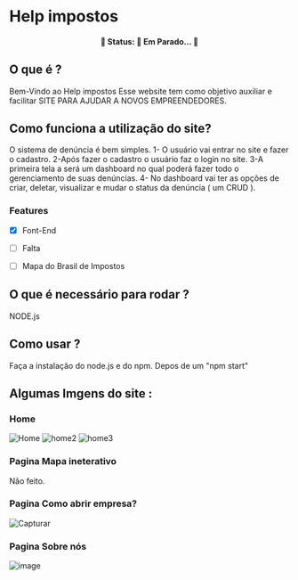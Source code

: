 
# Help impostos
<h4 align="center"> 
	🚧  Status: 🚀 Em Parado...  🚧
</h4>

## O que é ?
Bem-Vindo ao Help impostos 
Esse website tem como objetivo auxiliar e facilitar SITE PARA AJUDAR  A NOVOS EMPREENDEDORES.

## Como funciona a utilização do site?
O sistema de denúncia é bem simples.
 1- O usuário vai entrar no site e fazer o cadastro.
 2-Após fazer o cadastro o usuário faz o login no site.
 3-A primeira tela a será um dashboard no qual poderá fazer todo o gerenciamento de suas denúncias.
 4- No dashboard vai ter as opções de criar, deletar, visualizar e mudar o status da denúncia ( um CRUD  ).
 
 ### Features
- [x] Font-End
- [ ] Falta
- [ ] Mapa do Brasil de Impostos


## O que é necessário para rodar ?
NODE.js

## Como usar ?
Faça a instalação do node.js e do npm.
Depos de um "npm start"

## Algumas Imgens do site :

### Home
![Home](https://user-images.githubusercontent.com/80328167/173201751-1d4b4643-1ebe-4cdf-8ab7-bf2e94f3959d.PNG)
![home2](https://user-images.githubusercontent.com/80328167/173201752-502c9b0b-ccea-4327-915b-1001af29a7c2.PNG)
![home3](https://user-images.githubusercontent.com/80328167/173201753-e7afce2f-f678-4f55-ab6a-122e58ce572c.PNG)

### Pagina Mapa ineterativo
Não feito.
### Pagina Como abrir empresa?
![Capturar](https://user-images.githubusercontent.com/80328167/135344511-4ead1f38-e58d-4b79-b11a-da71a8b91bc4.PNG)
### Pagina Sobre nós
![image](https://user-images.githubusercontent.com/80328167/135344829-2333b0c2-1cb0-418d-93f9-8f74c62f5e5f.png)

